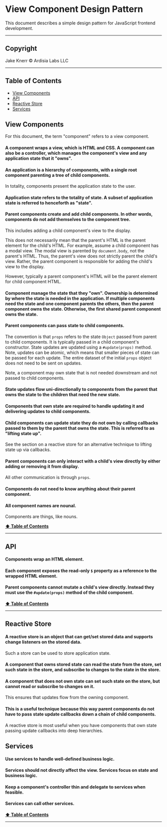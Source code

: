 # View Component Design Pattern <!-- omit in toc -->

This document describes a simple design pattern for JavaScript frontend development.

---

## Copyright <!-- omit in toc -->

Jake Knerr © Ardisia Labs LLC

---

## Table of Contents <a id="toc" name="toc"></a> <!-- omit in toc -->

- [View Components](#view-components)
- [API](#api)
- [Reactive Store](#reactive-store)
- [Services](#services)

## View Components

For this document, the term "component" refers to a view component.

#### A component wraps a view, which is HTML and CSS. A component can also be a controller, which manages the component's view and any application state that it "owns".

#### An application is a hierarchy of components, with a single root component parenting a tree of child components.

In totality, components present the application state to the user.

#### Application state refers to the totality of state. A subset of application state is referred to henceforth as "state".

#### Parent components create and add child components. In other words, components do not add themselves to the component tree.

This includes adding a child component's view to the display.

This does not necessarily mean that the parent's HTML is the parent element for the child's HTML. For example, assume a child component has a modal view. The modal view is parented by `document.body`, not the parent's HTML. Thus, the parent's view does not strictly parent the child's view. Rather, the parent component is responsible for adding the child's view to the display.

However, typically a parent component's HTML will be the parent element for child component HTML.

#### Component manage the state that they "own". Ownership is determined by where the state is needed in the application. If multiple components need the state and one component parents the others, then the parent component owns the state. Otherwise, the first shared parent component owns the state.

#### Parent components can pass state to child components.

The convention is that `props` refers to the state `Object` passed from parent to child components. It is typically passed in a child component's constructor. State updates are updated using a `#update(props)` method. Note, updates can be atomic, which means that smaller pieces of state can be passed for each update. The entire dataset of the initial `props` object does not need to be sent on updates.

Note, a component may own state that is not needed downstream and not passed to child components.

#### State updates flow uni-directionally to components from the parent that owns the state to the children that need the new state.

#### Components that own state are required to handle updating it and delivering updates to child components.

#### Child components can update state they do not own by calling callbacks passed to them by the parent that owns the state. This is referred to as "lifting state up".

See the section on a reactive store for an alternative technique to lifting state up via callbacks.

#### Parent components can only interact with a child's view directly by either adding or removing it from display.

All other communication is through `props`.

#### Components do not need to know anything about their parent component.

#### All component names are nounal.

Components are things, like nouns.

**[⬆ Table of Contents](#toc)**

---

## API

#### Components wrap an HTML element.

#### Each component exposes the read-only `$` property as a reference to the wrapped HTML element.

#### Parent components cannot mutate a child's view directly. Instead they must use the `#update(props)` method of the child component.

**[⬆ Table of Contents](#toc)**

---

## Reactive Store

#### A reactive store is an object that can get/set stored data and supports change listeners on the stored data.

Such a store can be used to store application state.

#### A component that owns stored state can read the state from the store, set such state in the store, and subscribe to changes to the state in the store.

#### A component that does not own state can set such state on the store, but cannot read or subscribe to changes on it.

This ensures that updates flow from the owning component.

#### This is a useful technique because this way parent components do not have to pass state update callbacks down a chain of child components.

A reactive store is most useful when you have components that own state passing update callbacks into deep hierarchies.

## Services

#### Use services to handle well-defined business logic.

#### Services should not directly affect the view. Services focus on state and business logic.

#### Keep a component's controller thin and delegate to services when feasible.

#### Services can call other services.

**[⬆ Table of Contents](#toc)**

---
